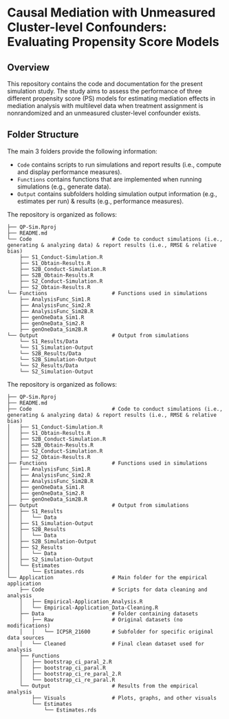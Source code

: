 # Causal Mediation with Unmeasured Cluster-level Confounders: Evaluating Propensity Score Models


## Overview

This repository contains the code and documentation for the present simulation study. The study aims to assess the performance of three different propensity score (PS) models for estimating mediation effects in mediation analysis with multilevel data when treatment assignment is nonrandomized and an unmeasured cluster-level confounder exists. 

## Folder Structure

The main 3 folders provide the following information:
- `Code` contains scripts to run simulations and report results (i.e., compute and display performance measures).
- `Functions` contains functions that are implemented when running simulations (e.g., generate data).
- `Output` contains subfolders holding simulation output information (e.g., estimates per run) & results (e.g., performance measures). 

The repository is organized as follows:
```
├── QP-Sim.Rproj
├── README.md    
└── Code                          # Code to conduct simulations (i.e., generating & analyzing data) & report results (i.e., RMSE & relative bias)
    ├── S1_Conduct-Simulation.R   
    ├── S1_Obtain-Results.R       
    ├── S2B_Conduct-Simulation.R  
    ├── S2B_Obtain-Results.R      
    ├── S2_Conduct-Simulation.R   
    ├── S2_Obtain-Results.R       
└── Functions                     # Functions used in simulations 
    ├── AnalysisFunc_Sim1.R
    ├── AnalysisFunc_Sim2.R
    ├── AnalysisFunc_Sim2B.R
    ├── genOneData_Sim1.R
    ├── genOneData_Sim2.R
    ├── genOneData_Sim2B.R
└── Output                        # Output from simulations 
    └── S1_Results/Data
    └── S1_Simulation-Output
    └── S2B_Results/Data
    └── S2B_Simulation-Output
    └── S2_Results/Data
    └── S2_Simulation-Output
```

The repository is organized as follows:
```
├── QP-Sim.Rproj
├── README.md    
├── Code                          # Code to conduct simulations (i.e., generating & analyzing data) & report results (i.e., RMSE & relative bias)
│   ├── S1_Conduct-Simulation.R   
│   ├── S1_Obtain-Results.R       
│   ├── S2B_Conduct-Simulation.R  
│   ├── S2B_Obtain-Results.R      
│   ├── S2_Conduct-Simulation.R   
│   ├── S2_Obtain-Results.R       
├── Functions                     # Functions used in simulations 
│   ├── AnalysisFunc_Sim1.R
│   ├── AnalysisFunc_Sim2.R
│   ├── AnalysisFunc_Sim2B.R
│   ├── genOneData_Sim1.R
│   ├── genOneData_Sim2.R
│   ├── genOneData_Sim2B.R
├── Output                        # Output from simulations 
│   ├── S1_Results
│   │   └── Data
│   ├── S1_Simulation-Output
│   ├── S2B_Results
│   │   └── Data
│   ├── S2B_Simulation-Output
│   ├── S2_Results
│   │   └── Data
│   ├── S2_Simulation-Output
│   └── Estimates
│       └── Estimates.rds
└── Application                   # Main folder for the empirical application 
    ├── Code                      # Scripts for data cleaning and analysis
    │   ├── Empirical-Application_Analysis.R
    │   └── Empirical-Application_Data-Cleaning.R
    ├── Data                      # Folder containing datasets
    │   ├── Raw                   # Original datasets (no modifications)
    │   │   └── ICPSR_21600       # Subfolder for specific original data sources
    │   └── Cleaned               # Final clean dataset used for analysis
    ├── Functions   
    │   ├── bootstrap_ci_paral_2.R
    │   ├── bootstrap_ci_paral.R
    │   ├── bootstrap_ci_re_paral_2.R
    │   └── bootstrap_ci_re_paral.R
    └── Output                    # Results from the empirical analysis
        ├── Visuals               # Plots, graphs, and other visuals
        └── Estimates
            └── Estimates.rds
```


